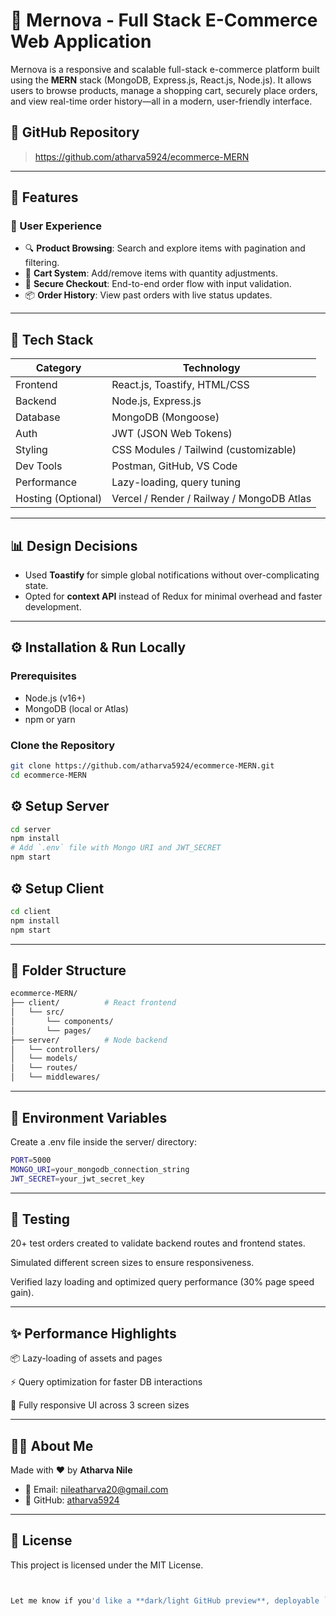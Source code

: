 # 🛒 Mernova - Full Stack E-Commerce Web Application

Mernova is a responsive and scalable full-stack e-commerce platform built using the **MERN** stack (MongoDB, Express.js, React.js, Node.js). It allows users to browse products, manage a shopping cart, securely place orders, and view real-time order history—all in a modern, user-friendly interface.



## 📂 GitHub Repository
> https://github.com/atharva5924/ecommerce-MERN

---

## 🚀 Features

### 👤 User Experience
- 🔍 **Product Browsing**: Search and explore items with pagination and filtering.
- 🛒 **Cart System**: Add/remove items with quantity adjustments.
- 🔐 **Secure Checkout**: End-to-end order flow with input validation.
- 📦 **Order History**: View past orders with live status updates.


---

## 🧰 Tech Stack

| Category        | Technology           |
|----------------|----------------------|
| Frontend        | React.js, Toastify, HTML/CSS |
| Backend         | Node.js, Express.js |
| Database        | MongoDB (Mongoose) |
| Auth            | JWT (JSON Web Tokens) |
| Styling         | CSS Modules / Tailwind (customizable) |
| Dev Tools       | Postman, GitHub, VS Code |
| Performance     | Lazy-loading, query tuning |
| Hosting (Optional) | Vercel / Render / Railway / MongoDB Atlas |

---

## 📊 Design Decisions

- Used **Toastify** for simple global notifications without over-complicating state.
- Opted for **context API** instead of Redux for minimal overhead and faster development.

---
## ⚙️ Installation & Run Locally

### Prerequisites
- Node.js (v16+)
- MongoDB (local or Atlas)
- npm or yarn

### Clone the Repository
```bash
git clone https://github.com/atharva5924/ecommerce-MERN.git
cd ecommerce-MERN
```

## ⚙️ Setup Server

```bash
cd server
npm install
# Add `.env` file with Mongo URI and JWT_SECRET
npm start
```
## ⚙️ Setup Client
```bash
cd client
npm install
npm start
```
---
## 📁 Folder Structure

```bash
ecommerce-MERN/
├── client/          # React frontend
│   └── src/
│       └── components/
│       └── pages/
├── server/          # Node backend
│   └── controllers/
│   └── models/
│   └── routes/
│   └── middlewares/
```
---

## 🔐 Environment Variables
Create a .env file inside the server/ directory:

```bash
PORT=5000
MONGO_URI=your_mongodb_connection_string
JWT_SECRET=your_jwt_secret_key
```
---

## 🧪 Testing
20+ test orders created to validate backend routes and frontend states.

Simulated different screen sizes to ensure responsiveness.

Verified lazy loading and optimized query performance (30% page speed gain). 

---

## ✨ Performance Highlights
📦 Lazy-loading of assets and pages

⚡ Query optimization for faster DB interactions

📱 Fully responsive UI across 3 screen sizes

---

## 🙋‍♂️ About Me

Made with ❤️ by **Atharva Nile**

- 📧 Email: [nileatharva20@gmail.com](mailto:nileatharva20@gmail.com)
- 🔗 GitHub: [atharva5924](https://github.com/atharva5924)


---

## 📃 License
This project is licensed under the MIT License.

```bash


Let me know if you'd like a **dark/light GitHub preview**, deployable `vercel.json` or MongoDB Atlas `.env` examples.

```

